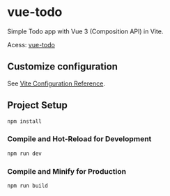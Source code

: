 # vue-todo

Simple Todo app with Vue 3 (Composition API) in Vite.

Acess: [vue-todo](https://vue-todo-five-alpha.vercel.app)

## Customize configuration

See [Vite Configuration Reference](https://vitejs.dev/config/).

## Project Setup

```sh
npm install
```

### Compile and Hot-Reload for Development

```sh
npm run dev
```

### Compile and Minify for Production

```sh
npm run build
```
